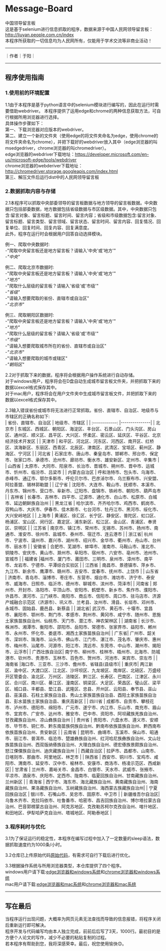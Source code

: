 # Message-Board

中国领导留言板  
这是基于selenium进行信息抓取的程序，数据来源于中国人民网领导留言板：http://liuyan.people.com.cn/index  
本程序所获取的一切信息均为人民网所有，仅能用于学术交流等非商业活动！

****

｜作者｜于阳｜

****

## 程序使用指南

### 1.使用前的环境配置
  1.1由于本程序是基于python语言中的selenium模块进行编写的，因此在运行时需要借助webdriver。
本程序提供了运用edge和chrome的两种信息获取方法，可自行根据所用浏览器进行选择。  
具体操作步骤如下：  
第一、下载浏览器对应版本的webdriver。  
第二、建立一个新的文件夹（使用edge的将文件夹命名为edge，使用chrome的将文件夹命名为chrome），并把下载好的webdriver放入其中（edge浏览器的叫msedgedriver，chrome浏览器的叫chromedriver）。  
edge浏览器的webdriver下载地址：https://developer.microsoft.com/en-us/microsoft-edge/tools/webdriver  
chrome浏览器的webderiver下载地址：http://chromedriver.storage.googleapis.com/index.html  
第三、解压文件后运行dist中的人民网领导留言板  

### 2.数据抓取内容与存储
2.1本程序可以抓取中央部委领导的留言板数据与地方领导的留言板数据。中央数据只包括部委数据，地方数据包括省级数据与市区级数据。其中，中央数据只包含:留言对象、留言标题、留言时间、留言内容；省级和市级数据包含:留言对象、留言标题、留言类型、留言领域、留言状态、留言时间、留言内容、回复情况、回复单位、回复时间、回复内容、回复满意度。  
此外，程序在运行时会根据用户回答自动选择模块。


例一、爬取中央数据时:   
-"爬取中央留言板还是地方留言板？请输入'中央'或'地方'"  
-*"中央"*


例二、爬取北京市数据时:  
-"爬取中央留言板还是地方留言板？请输入'中央'或'地方'"  
-*"地方"*  
-"爬取什么层级的留言板？请输入'省级'或'市级'"  
-*"省级"*  
-"请输入想要爬取的省份、直辖市或自治区"  
-*"北京市"*


例三、爬取朝阳区数据时:  
-"爬取中央留言板还是地方留言板？请输入'中央'或'地方'"  
-*"地方"*  
-"爬取什么层级的留言板？请输入'省级'或'市级'"  
-*"市级"*  
-"请输入想要爬取城市所在的省份、直辖市或自治区"  
-*"北京市"*  
-"请输入想要爬取的城市或辖区"  
-*"朝阳区"*


2.2对于抓取下来的数据，程序将会根据用户操作系统进行自动存储。  
对于windows用户，程序将会在D盘自动生成城市留言板文件夹，并把抓取下来的数据以excel格式保存其中。  
对于mac用户，程序将会在用户文件夹中生成城市留言板文件，并把抓取下来的数据以excel格式保存其中。


2.3输入错误省份或城市将无法进行正常抓取。省份、直辖市、自治区、地级市与市辖区的正确名称如下:  
| 省份、直辖市、自治区 | 地级市、市辖区  |
| :------------: |---------------|
| 北京市  | 东城区、西城区、朝阳区、海淀区、丰台区、石景山区、门头沟区、房山区、通州区、顺义区、昌平区、大兴区、怀柔区、密云区、延庆区、平谷区、北京经济技术开发区 |
| 天津市  | 和平区、河北区、河东区、河西区、南开区、红桥区、滨海新区、东丽区、西青区、北辰区、津南区、武清区、宝坻区、蓟州区、静海区、宁河区     |
| 河北省 | 石家庄市、唐山市、秦皇岛市、邯郸市、邢台市、保定市、张家口市、承德市、沧州市、廊坊市、衡水市、雄安新区、定州市、辛集市      |
| 山西省 | 太原市、大同市、阳泉市、长治市、晋城市、朔州市、晋中市、运城市、忻州市、临汾市、吕梁市       |
| 内蒙古自治区 | 呼和浩特市、包头市、乌海市、赤峰市、通辽市、鄂尔多斯市、呼伦贝尔市、巴彦淖尔市、乌兰察布市、兴安盟、阿拉善盟、锡林郭勒盟      |
| 辽宁省 | 沈阳市、大连市、鞍山市、抚顺市、本溪市、丹东市、锦州市、营口市、阜新市、辽阳市、盘锦市、铁岭市、朝阳市、葫芦岛市        |
| 吉林省 | 长春市、吉林市、四平市、辽源市、通化市、白山市、松原市、白城市、延边朝鲜族自治州       |
| 黑龙江省 | 哈尔滨市、齐齐哈尔市、鸡西市、鹤岗市、双鸭山市、大庆市、伊春市、佳木斯市、七台河市、牡丹江市、黑河市、绥化市、大兴安岭地区   |
| 上海市 | 黄浦区、徐汇区、长宁区、静安区、普陀区、虹口区、杨浦区、宝山区、闵行区、嘉定区、浦东新区、松江区、金山区、青浦区、奉贤区、崇明区   |
| 江苏省 | 南京市、镇江市、常州市、无锡市、苏州市、扬州市、南通市、淮安市、徐州市、盐城市、泰州市、宿迁市、连云港市   |
| 浙江省| 杭州市、宁波市、温州市、嘉兴市、湖州市、绍兴市、金华市、衢州市、舟山市、台州市、丽水市  |
| 安徽省 | 合肥市、芜湖市、蚌埠市、淮南市、马鞍山市、淮北市、铜陵市、安庆市、黄山市、滁州市、阜阳市、宿州市、六安市、亳州市、池州市、宣城市 |
| 福建省 |福州市、厦门市、莆田市、三明市、泉州市、漳州市、南平市、龙岩市、宁德市、平潭综合实验区  |
| 江西省 | 南昌市、景德镇市、萍乡市、九江市、新余市、鹰潭市、赣州市、吉安市、宜春市、抚州市、上饶市 |
| 山东省 | 济南市、青岛市、淄博市、枣庄市、东营市、烟台市、潍坊市、济宁市、泰安市、威海市、日照市、临沂市、德州市、聊城市、滨州市、菏泽市|
| 河南省 | 郑州市、开封市、洛阳市、平顶山市、安阳市、鹤壁市、新乡市、焦作市、濮阳市、许昌市、漯河市、三门峡市、南阳市、商丘市、信阳市、周口市、驻马店市、济源产城融合示范区（济源市）、巩义市、兰考县、汝州市、滑县、长垣市、邓州市、永城市、固始县、鹿邑县、新蔡县 |
| 湖北省| 武汉市、黄石市、十堰市、宜昌市、襄阳市、鄂州市、荆门市、孝感市、荆州市、黄冈市、咸宁市、随州市、恩施土家族苗族自治州、仙桃市、天门市、潜江市、神农架林区 |
| 湖南省 | 长沙市、株洲市、湘潭市、衡阳市、邵阳市、岳阳市、常德市、张家界市、益阳市、郴州市、永州市、怀化市、娄底市、湘西土家族苗族自治州|
| 广东省| 广州市、韶关市、深圳市、珠海市、汕头市、佛山市、江门市、湛江市、茂名市、肇庆市、惠州市、梅州市、汕尾市、河源市、阳江市、清远市、东莞市、中山市、潮州市、揭阳市、云浮市|
| 广西壮族自治区| 南宁市、柳州市、桂林市、梧州市、北海市、防城港市、钦州市、贵港市、玉林市、百色市、贺州市、河池市、来宾市、崇左市 |
| 海南省 |海口市、三亚市、三沙市、儋州市、省辖县(县级市)|
| 重庆市| 两江新区、渝中区、大渡口区、江北区、沙坪坝区、九龙坡区、南岸区、北碚区、万盛经开区管委会、渝北区、万州区、涪陵区、黔江区、长寿区、巴南区、江津区、永川区、合川区、南川区、綦江区、潼南区、铜梁区、大足区、荣昌区、璧山区、梁平区、城口县、丰都县、垫江县、武隆区、忠县、开州区、云阳县、奉节县、巫山县、巫溪县、石柱土家族自治县、秀山土家族苗族自治县、酉阳土家族苗族自治县、彭水苗族土家族自治县、重庆高新区  |
| 四川省 | 成都市、自贡市、攀枝花市、泸州市、德阳市、绵阳市、广元市、遂宁市、内江市、乐山市、南充市、眉山市、宜宾市、广安市、达州市、雅安市、巴中市、资阳市、阿坝藏族羌族自治州、甘孜藏族自治州、凉山彝族自治州  |
| 贵州省 | 贵阳市、六盘水市、遵义市、安顺市、毕节市、铜仁市、黔东南苗族侗族自治州、黔南布依族苗族自治州、黔西南布依族苗族自治州、贵安新区  |
| 云南省 | 昆明市、曲靖市、玉溪市、保山市、昭通市、丽江市、普洱市、临沧市、楚雄彝族自治州、红河哈尼族彝族自治州、文山壮族苗族自治州、西双版纳傣族自治州、大理白族自治州、德宏傣族景颇族自治州、怒江傈僳族自治州、迪庆藏族自治州 |
| 西藏自治区 | 拉萨市、昌都市、山南市、日喀则市、那曲市、阿里地区、林芝市  |
| 陕西省 | 西安市、铜川市、宝鸡市、咸阳市、渭南市、延安市、汉中市、榆林市、安康市、商洛市、杨凌示范区、西咸新区|
| 甘肃省 | 兰州市、嘉峪关市、金昌市、白银市、天水市、武威市、张掖市、平凉市、酒泉市、庆阳市、定西市、陇南市、临夏回族自治州、甘南藏族自治州、兰州新区 |
| 青海省 | 西宁市、海东市、海北藏族自治州、黄南藏族自治州、海南藏族自治州、果洛藏族自治州、玉树藏族自治州、海西蒙古族藏族自治州|
| 宁夏回族自治区 | 银川市、石嘴山市、吴忠市、固原市、中卫市 |
| 新疆维吾尔自治区| 乌鲁木齐市、克拉玛依市、吐鲁番市、哈密市、昌吉回族自治州、博尔塔拉蒙古自治州、巴音郭楞蒙古自治州、阿克苏地区、克孜勒苏柯尔克孜自治州、喀什地区、和田地区、伊犁哈萨克自治州、塔城地区、阿勒泰地区 |


### 3.程序耗时与优化
3.1为了保证运行的稳定性，本程序在编写过程中加入了一定数量的sleep语法，数据抓取速度约为1000条/小时。


3.2仓库已上传原始代码[原始代码](./message-board.py)，有需求可自行下载后进行优化。


3.3根据操作系统与所用浏览器类型，本仓库提供了四个程序。  
windows用户请下载:[edge浏览器和windows系统](./winedge.zip)和[chrome浏览器和windows系统](./winchrome.zip)  
mac用户请下载:[edge浏览器和mac系统](/.macedge.zip)和[chrome浏览器和mac系统](./macchrome.zip)

****

## 写在最后
当程序运行出现问题，大概率为网页元素无法查找而导致的信息报错，将程序关闭后重新运行即可解决。  
程序开发与代码编写均由本人独立完成，前前后后写了3天，1000行。最初目的是方便个人论文的写作，减少不必要的粘贴复制的过程。  
若本程序有帮助到您，我将深感荣幸。最后，祝您使用愉快:blush:。
